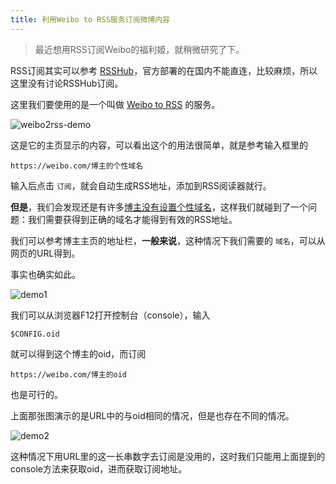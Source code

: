 ```yaml
---
title: 利用Weibo to RSS服务订阅微博内容
---
```


> 最近想用RSS订阅Weibo的福利姬，就稍微研究了下。

RSS订阅其实可以参考 [RSSHub](https://docs.rsshub.app/)，官方部署的在国内不能直连，比较麻烦，所以这里没有讨论RSSHub订阅。

这里我们要使用的是一个叫做 [Weibo to RSS](https://rssfeed.today/weibo/) 的服务。

![weibo2rss-demo](https://cdn.jsdelivr.net/gh/Melody-of-Oblivion/MoOpics@main/images/posts/weibo2rss/wtrdemo.png)

这是它的主页显示的内容，可以看出这个的用法很简单，就是参考输入框里的

```
https://weibo.com/博主的个性域名
```

输入后点击 `订阅`，就会自动生成RSS地址，添加到RSS阅读器就行。

**但是**，我们会发现还是有许多<u>博主没有设置个性域名</u>，这样我们就碰到了一个问题：我们需要获得到正确的域名才能得到有效的RSS地址。

我们可以参考博主主页的地址栏，**一般来说**，这种情况下我们需要的 `域名`，可以从网页的URL得到。

事实也确实如此。

![demo1](https://cdn.jsdelivr.net/gh/Melody-of-Oblivion/MoOpics@main/images/posts/weibo2rss/demo1.png)

我们可以从浏览器F12打开控制台（console），输入

```
$CONFIG.oid
```

就可以得到这个博主的oid，而订阅

```
https://weibo.com/博主的oid
```

也是可行的。

上面那张图演示的是URL中的与oid相同的情况，但是也存在不同的情况。

![demo2](https://cdn.jsdelivr.net/gh/Melody-of-Oblivion/MoOpics@main/images/posts/weibo2rss/demo2.png)

这种情况下用URL里的这一长串数字去订阅是没用的，这时我们只能用上面提到的console方法来获取oid，进而获取订阅地址。